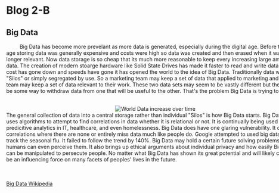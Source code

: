 <html>
<style> div{ width: 800; word-wrap: break-word; } div.a{ text-align: center; }
	</style>
<head>
</head>
<body>	
	<h1>Blog 2-B</h1>
	<h2>Big Data</h2>
<div>
<p>
	&#x2003; &#x2003; Big Data has become more prevelant as more data is generated, especially
	during the digital age. Before the digital age storing data was generally expensive and costs
	were high so data was created and then erased when it was no longer relevant. Now data storage
	is so cheap that its much more reasonable to keep every increasing large amounts of data. The creation
	of modern stoarge hardware like Solid State Drives has made it faster to read and write data.
	Since cost has gone down and speeds have gone it has opened the world to the idea of Big Data.
	Traditionally data was kept in "Silos" or simply segregated by use. So a marketing team may keep a
	set of data that applied to marketing and an R&D team may keep a set of data relevant to their work.
	These two data sets may seem to be vastly different but there may be some way to withdraw data from one
	that will be useful to the other. That's the problem Big Data is trying to solve.
<br>
<br>
	<div class=a>
	<img src="https://en.wikipedia.org/wiki/File:Hilbert_InfoGrowth.png" alt="World Data increase over time">
	</div>
	The general collection of data into a central storage rather than individual "Silos" is how Big Data
	starts. Big Data then uses algorithms to attempt to find correlations in data whether it is relational
	or not. It is continually being used in predicitive analytics in IT, healthcare, and even homelessness.
	Big Data does have one glaring vulnerability. It can draw correlations where there are none or entirely
	miss data much like people do. Google attempted to used big data to try to track the seasonal flu. It failed
	to follow the trend by 140%. Big Data may hold a certain future solving problems before humans can even
	perceive them. It also brings up ethical arguments about individual privacy and how easily Big Data can
	be manipulated to persecute people. No matter what Big Data has shown its great potential and will likely
	continue to be an influencing force on many facets of peoples' lives in the future.
<br>
<br>
	&#x2003; &#x2003; 
	
</p>

<a href="hhttps://en.wikipedia.org/wiki/Big_data">Big Data Wikipedia</a>
<br>
</div>
</body>
</html>
